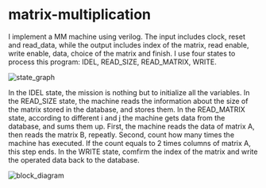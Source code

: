 # matrix-multiplication

I implement a MM machine using verilog.
The input includes clock, reset and read_data,
while the output includes index of the matrix, read enable, write enable, data, choice of the matrix and finish.
I use four states to process this program: IDEL, READ_SIZE, READ_MATRIX, WRITE.

![state_graph](https://user-images.githubusercontent.com/41135423/42742504-a4d03c98-88ed-11e8-8bca-523585ef460a.jpg)

In the IDEL state, the mission is nothing but to initialize all the variables.
In the READ_SIZE state, the machine reads the information about the size of the matrix stored in the database, and stores them.
In the READ_MATRIX state, according to different i and j the machine gets data from the database, and sums them up.
First, the machine reads the data of matrix A, then reads the matrix B, repeatly.
Second, count how many times the machine has executed. If the count equals to 2 times columns of matrix A, this step ends.
In the WRITE state, comfirm the index of the matrix and write the operated data back to the database.

![block_diagram](https://user-images.githubusercontent.com/41135423/42742503-a4a64316-88ed-11e8-854d-8acd0b006b6d.jpg)

